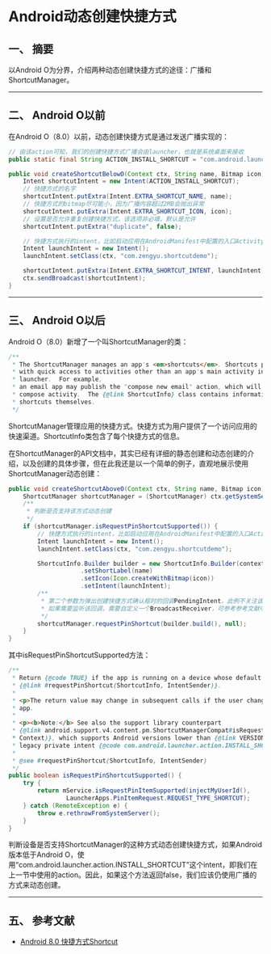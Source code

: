 # Android动态创建快捷方式

## 一、 摘要

以Android O为分界，介绍两种动态创建快捷方式的途径：广播和ShortcutManager。

---
## 二、 Android O以前

在Android O（8.0）以前，动态创建快捷方式是通过发送广播实现的：
```java
// 由该action可知，我们的创建快捷方式广播会由launcher，也就是系统桌面来接收
public static final String ACTION_INSTALL_SHORTCUT = "com.android.launcher.action.INSTALL_SHORTCUT";

public void createShortcutBelowO(Context ctx, String name, Bitmap icon) {
    Intent shortcutIntent = new Intent(ACTION_INSTALL_SHORTCUT);
    // 快捷方式的名字
    shortcutIntent.putExtra(Intent.EXTRA_SHORTCUT_NAME, name);
    // 快捷方式的bitmap尽可能小，因为广播内容超过2MB会抛出异常
    shortcutIntent.putExtra(Intent.EXTRA_SHORTCUT_ICON, icon);
    // 设置是否允许重复创建快捷方式，该选项非必填，默认是允许
    shortcutIntent.putExtra("duplicate", false);

    // 快捷方式执行的intent，比如启动应用在AndroidManifest中配置的入口Activity
    Intent launchIntent = new Intent();
    launchIntent.setClass(ctx, "com.zengyu.shortcutdemo");

    shortcutIntent.putExtra(Intent.EXTRA_SHORTCUT_INTENT, launchIntent);
    ctx.sendBroadcast(shortcutIntent);
}
```

---
## 三、 Android O以后

Android O（8.0）新增了一个叫ShortcutManager的类：
```java
/**
 * The ShortcutManager manages an app's <em>shortcuts</em>. Shortcuts provide users
 * with quick access to activities other than an app's main activity in the currently-active
 * launcher.  For example,
 * an email app may publish the "compose new email" action, which will directly open the
 * compose activity.  The {@link ShortcutInfo} class contains information about each of the
 * shortcuts themselves.
 */
```

ShortcutManager管理应用的快捷方式。快捷方式为用户提供了一个访问应用的快速渠道。ShortcutInfo类包含了每个快捷方式的信息。

在ShortcutManager的API文档中，其实已经有详细的静态创建和动态创建的介绍，以及创建的具体步骤，但在此我还是以一个简单的例子，直观地展示使用ShortcutManager动态创建：
```java
public void createShortcutAboveO(Context ctx, String name, Bitmap icon) {
    ShortcutManager shortcutManager = (ShortcutManager) ctx.getSystemService(Context.SHORTCUT_SERVICE);
    /**
     * 判断是否支持该方式动态创建
     */
    if (shortcutManager.isRequestPinShortcutSupported()) {
        // 快捷方式执行的intent，比如启动应用在AndroidManifest中配置的入口Activity
        Intent launchIntent = new Intent();
        launchIntent.setClass(ctx, "com.zengyu.shortcutdemo");

        ShortcutInfo.Builder builder = new ShortcutInfo.Builder(context, pkg)
                    .setShortLabel(name)
                    .setIcon(Icon.createWithBitmap(icon))
                    .setIntent(launchIntent);
        /**
         * 第二个参数为弹出创建快捷方式确认框时的回调PendingIntent，此例不关注该回调，因此为null，
         * 如果需要监听该回调，需要自定义一个BroadcastReceiver，可参考参考文献中的例子
         */
        shortcutManager.requestPinShortcut(builder.build(), null);
    }
}
```

其中isRequestPinShortcutSupported方法：
```java
/**
 * Return {@code TRUE} if the app is running on a device whose default launcher supports
 * {@link #requestPinShortcut(ShortcutInfo, IntentSender)}.
 *
 * <p>The return value may change in subsequent calls if the user changes the default launcher
 * app.
 *
 * <p><b>Note:</b> See also the support library counterpart
 * {@link android.support.v4.content.pm.ShortcutManagerCompat#isRequestPinShortcutSupported(
 * Context)}, which supports Android versions lower than {@link VERSION_CODES#O} using the
 * legacy private intent {@code com.android.launcher.action.INSTALL_SHORTCUT}.
 *
 * @see #requestPinShortcut(ShortcutInfo, IntentSender)
 */
public boolean isRequestPinShortcutSupported() {
    try {
        return mService.isRequestPinItemSupported(injectMyUserId(),
                LauncherApps.PinItemRequest.REQUEST_TYPE_SHORTCUT);
    } catch (RemoteException e) {
        throw e.rethrowFromSystemServer();
    }
}
```

判断设备是否支持ShortcutManager的这种方式动态创建快捷方式，如果Android版本低于Android O，使用“com.android.launcher.action.INSTALL_SHORTCUT”这个intent，即我们在上一节中使用的action。因此，如果这个方法返回false，我们应该仍使用广播的方式来动态创建。

---
## 五、 参考文献

- [Android 8.0 快捷方式Shortcut](https://www.jianshu.com/p/c3b862279e38)